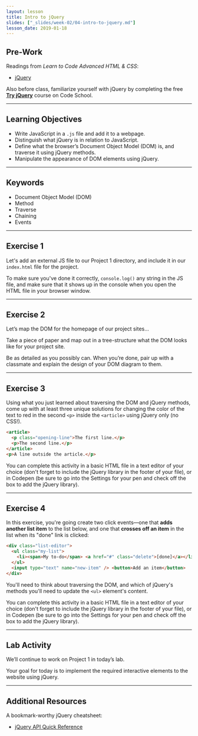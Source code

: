 ```yaml
---
layout: lesson
title: Intro to jQuery
slides: ["_slides/week-02/04-intro-to-jquery.md"]
lesson_date: 2019-01-18
---
```


## Pre-Work

Readings from _Learn to Code Advanced HTML & CSS_:

- [jQuery](http://learn.shayhowe.com/advanced-html-css/jquery/)

Also before class, familiarize yourself with jQuery by completing the free **[Try jQuery](http://try.jquery.com/)** course on Code School.

---

## Learning Objectives

- Write JavaScript in a `.js` file and add it to a webpage.
- Distinguish what jQuery is in relation to JavaScript.
- Define what the browser’s Document Object Model (DOM) is, and traverse it using jQuery methods.
- Manipulate the appearance of DOM elements using jQuery.

---

## Keywords

- Document Object Model (DOM)
- Method
- Traverse
- Chaining
- Events

---

## Exercise 1

Let's add an external JS file to our Project 1 directory, and include it in our `index.html` file for the project.

To make sure you've done it correctly, `console.log()` any string in the JS file, and make sure that it shows up in the console when you open the HTML file in your browser window.

---

## Exercise 2

Let’s map the DOM for the homepage of our project sites…

Take a piece of paper and map out in a tree-structure what the DOM looks like for your project site.

Be as detailed as you possibly can. When you’re done, pair up with a classmate and explain the design of your DOM diagram to them.

---

## Exercise 3

Using what you just learned about traversing the DOM and jQuery methods, come up with at least three unique solutions for changing the color of the text to red in the second `<p>` inside the `<article>` using jQuery only (no CSS!).

```html
<article>
  <p class="opening-line">The first line.</p>
  <p>The second line.</p>
</article>
<p>A line outside the article.</p>
```

You can complete this activity in a basic HTML file in a text editor of your choice (don't forget to include the jQuery library in the footer of your file), or in Codepen (be sure to go into the Settings for your pen and check off the box to add the jQuery library).

---

## Exercise 4

In this exercise, you're going create two click events&mdash;one that **adds another list item** to the list below, and one that **crosses off an item** in the list when its "done" link is clicked:

```html
<div class="list-editor">
  <ul class="my-list">
    <li><span>My to-do</span> <a href="#" class="delete">[done]</a></li>
  </ul>
  <input type="text" name="new-item" /> <button>Add an item</button>
</div>
```

You'll need to think about traversing the DOM, and which of jQuery's methods you'll need to update the `<ul>` element's content.

You can complete this activity in a basic HTML file in a text editor of your choice (don't forget to include the jQuery library in the footer of your file), or in Codepen (be sure to go into the Settings for your pen and check off the box to add the jQuery library).

---

## Lab Activity

We’ll continue to work on Project 1 in today’s lab.

Your goal for today is to implement the required interactive elements to the website using jQuery.

---

## Additional Resources

A bookmark-worthy jQuery cheatsheet:

- [jQuery API Quick Reference](http://oscarotero.com/jquery/)
